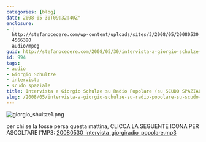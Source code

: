 ```yaml
---
categories: [blog]
date: 2008-05-30T09:32:40Z"
enclosure:
- |
  http://stefanocecere.com/wp-content/uploads/sites/3/2008/05/20080530_intervista_giorgiradio_popolare.mp3
  4566380
  audio/mpeg
guid: http://stefanocecere.com/2008/05/30/intervista-a-giorgio-schulze-su-radio-popolare-su-scudo-spaziale/
id: 994
tags:
- audio
- Giorgio Schultze
- intervista
- scudo spaziale
title: Intervista a Giorgio Schulze su Radio Popolare (su SCUDO SPAZIALE)
slug: /2008/05/intervista-a-giorgio-schulze-su-radio-popolare-su-scudo-spaziale/
---
```


![giorgio_shultze1.png](http://stefanocecere.com/wp-content/uploads/sites/3/2008/05/giorgio_shultze1.png)

per chi se la fosse persa questa mattina, CLICCA LA SEGUENTE ICONA PER ASCOLTARE l'MP3: [20080530\_intervista\_giorgiradio_popolare.mp3](http://stefanocecere.com/wp-content/uploads/sites/3/2008/05/20080530_intervista_giorgiradio_popolare.mp3 "20080530_intervista_giorgiradio_popolare.mp3")